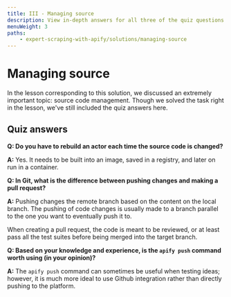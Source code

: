 ```yaml
---
title: III - Managing source
description: View in-depth answers for all three of the quiz questions that were provided in the corresponding lesson about managing source code.
menuWeight: 3
paths:
    - expert-scraping-with-apify/solutions/managing-source
---
```


# Managing source

In the lesson corresponding to this solution, we discussed an extremely important topic: source code management. Though we solved the task right in the lesson, we've still included the quiz answers here.

## [](#quiz-answers) Quiz answers

**Q: Do you have to rebuild an actor each time the source code is changed?**

**A:** Yes. It needs to be built into an image, saved in a registry, and later on run in a container.

**Q: In Git, what is the difference between pushing changes and making a pull request?**

**A:** Pushing changes the remote branch based on the content on the local branch. The pushing of code changes is usually made to a branch parallel to the one you want to eventually push it to.

When creating a pull request, the code is meant to be reviewed, or at least pass all the test suites before being merged into the target branch.

**Q: Based on your knowledge and experience, is the `apify push` command worth using (in your opinion)?**

**A:** The `apify push` command can sometimes be useful when testing ideas; however, it is much more ideal to use Github integration rather than directly pushing to the platform.
